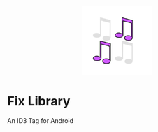<p align="center">
	<img src="FixLibrary.png" width="160" height="160" alt="FixLibrary">  
</p>

# Fix Library
An ID3 Tag for Android
